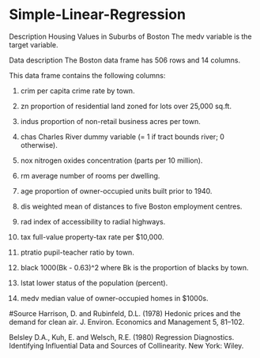 # Simple-Linear-Regression

Description
Housing Values in Suburbs of Boston
The medv variable is the target variable.

Data description
The Boston data frame has 506 rows and 14 columns.

This data frame contains the following columns:

1. crim
per capita crime rate by town.

2. zn
proportion of residential land zoned for lots over 25,000 sq.ft.

3. indus
proportion of non-retail business acres per town.

4. chas
Charles River dummy variable (= 1 if tract bounds river; 0 otherwise).

5. nox
nitrogen oxides concentration (parts per 10 million).

6. rm
average number of rooms per dwelling.

7. age
proportion of owner-occupied units built prior to 1940.

8. dis
weighted mean of distances to five Boston employment centres.

9. rad
index of accessibility to radial highways.

10. tax
full-value property-tax rate per $10,000.

11. ptratio
pupil-teacher ratio by town.

12. black
1000(Bk - 0.63)^2 where Bk is the proportion of blacks by town.

13. lstat
lower status of the population (percent).

14. medv
median value of owner-occupied homes in $1000s.

#Source
Harrison, D. and Rubinfeld, D.L. (1978) Hedonic prices and the demand for clean air. J. Environ. Economics and Management 5, 81–102.

Belsley D.A., Kuh, E. and Welsch, R.E. (1980) Regression Diagnostics. Identifying Influential Data and Sources of Collinearity. New York: Wiley.
